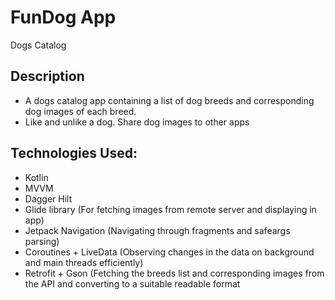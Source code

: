 # FunDog App
Dogs Catalog

## Description
- A dogs catalog app containing a list of dog breeds and corresponding dog images of each breed.
- Like and unlike a dog. Share dog images to other apps

## Technologies Used:
- Kotlin
- MVVM
- Dagger Hilt
- Glide library (For fetching images from remote server and displaying in app)
- Jetpack Navigation (Navigating through fragments and safeargs parsing)
- Coroutines + LiveData (Observing changes in the data on background and main threads efficiently)
- Retrofit + Gson (Fetching the breeds list and corresponding images from the API and converting to a suitable readable format
